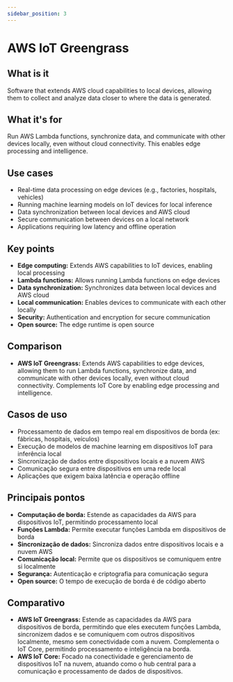 ```yaml
---
sidebar_position: 3
---
```


# AWS IoT Greengrass

## What is it
Software that extends AWS cloud capabilities to local devices, allowing them to collect and analyze data closer to where the data is generated.

## What it's for
Run AWS Lambda functions, synchronize data, and communicate with other devices locally, even without cloud connectivity. This enables edge processing and intelligence.

## Use cases
- Real-time data processing on edge devices (e.g., factories, hospitals, vehicles)
- Running machine learning models on IoT devices for local inference
- Data synchronization between local devices and AWS cloud
- Secure communication between devices on a local network
- Applications requiring low latency and offline operation

## Key points
- **Edge computing:** Extends AWS capabilities to IoT devices, enabling local processing
- **Lambda functions:** Allows running Lambda functions on edge devices
- **Data synchronization:** Synchronizes data between local devices and AWS cloud
- **Local communication:** Enables devices to communicate with each other locally
- **Security:** Authentication and encryption for secure communication
- **Open source:** The edge runtime is open source

## Comparison
- **AWS IoT Greengrass:** Extends AWS capabilities to edge devices, allowing them to run Lambda functions, synchronize data, and communicate with other devices locally, even without cloud connectivity. Complements IoT Core by enabling edge processing and intelligence.
## Casos de uso
- Processamento de dados em tempo real em dispositivos de borda (ex: fábricas, hospitais, veículos)
- Execução de modelos de machine learning em dispositivos IoT para inferência local
- Sincronização de dados entre dispositivos locais e a nuvem AWS
- Comunicação segura entre dispositivos em uma rede local
- Aplicações que exigem baixa latência e operação offline

## Principais pontos
- **Computação de borda:** Estende as capacidades da AWS para dispositivos IoT, permitindo processamento local
- **Funções Lambda:** Permite executar funções Lambda em dispositivos de borda
- **Sincronização de dados:** Sincroniza dados entre dispositivos locais e a nuvem AWS
- **Comunicação local:** Permite que os dispositivos se comuniquem entre si localmente
- **Segurança:** Autenticação e criptografia para comunicação segura
- **Open source:** O tempo de execução de borda é de código aberto

## Comparativo
- **AWS IoT Greengrass:** Estende as capacidades da AWS para dispositivos de borda, permitindo que eles executem funções Lambda, sincronizem dados e se comuniquem com outros dispositivos localmente, mesmo sem conectividade com a nuvem. Complementa o IoT Core, permitindo processamento e inteligência na borda.
- **AWS IoT Core:** Focado na conectividade e gerenciamento de dispositivos IoT na nuvem, atuando como o hub central para a comunicação e processamento de dados de dispositivos. 